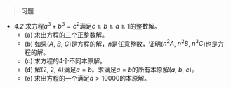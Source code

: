 > **习题**
- *4.2* 求方程$a^3 + b^3 = c^2$满足$c \geq b \geq a \geq 1$的整数解。
	- (a) 求出方程的三个正整数解。
	- (b) 如果($A$, $B$, $C$)是方程的解，$n$是任意整数，证明($n^2A$, $n^2B$, $n^3C$)也是方程的解。
	- (c) 求方程的$4$个不同本原解。
	- (d) 解($2$, $2$, $4$)满足$a=b$。求满足$a=b$的所有本原解($a$, $b$, $c$)。
	- (e) 求出方程的一个满足$a>10000$的本原解。